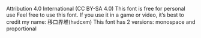 Attribution 4.0 International (CC BY-SA 4.0)
This font is free for personal use
Feel free to use this font. If you use it in a game or video, it’s best to credit my name: 移口界堆(hvdcxm)
This font has 2 versions: monospace and proportional
